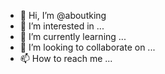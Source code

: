 - 👋 Hi, I’m @aboutking
- 👀 I’m interested in ...
- 🌱 I’m currently learning ...
- 💞️ I’m looking to collaborate on ...
- 📫 How to reach me ...

<!---
aboutking/aboutking is a ✨ special ✨ repository because its `README.md` (this file) appears on your GitHub profile.
You can click the Preview link to take a look at your changes.
--->
